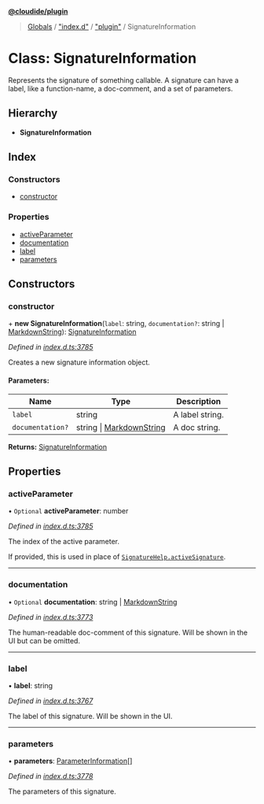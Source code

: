 **[@cloudide/plugin](../README.md)**

> [Globals](../README.md) / ["index.d"](../modules/_index_d_.md) / ["plugin"](../modules/_index_d_._plugin_.md) / SignatureInformation

# Class: SignatureInformation

Represents the signature of something callable. A signature
can have a label, like a function-name, a doc-comment, and
a set of parameters.

## Hierarchy

* **SignatureInformation**

## Index

### Constructors

* [constructor](_index_d_._plugin_.signatureinformation.md#constructor)

### Properties

* [activeParameter](_index_d_._plugin_.signatureinformation.md#activeparameter)
* [documentation](_index_d_._plugin_.signatureinformation.md#documentation)
* [label](_index_d_._plugin_.signatureinformation.md#label)
* [parameters](_index_d_._plugin_.signatureinformation.md#parameters)

## Constructors

### constructor

\+ **new SignatureInformation**(`label`: string, `documentation?`: string \| [MarkdownString](_index_d_._plugin_.markdownstring.md)): [SignatureInformation](_index_d_._plugin_.signatureinformation.md)

*Defined in [index.d.ts:3785](https://github.com/shuyaqian/cloudide-plugin-api/blob/9d985be/index.d.ts#L3785)*

Creates a new signature information object.

#### Parameters:

Name | Type | Description |
------ | ------ | ------ |
`label` | string | A label string. |
`documentation?` | string \| [MarkdownString](_index_d_._plugin_.markdownstring.md) | A doc string.  |

**Returns:** [SignatureInformation](_index_d_._plugin_.signatureinformation.md)

## Properties

### activeParameter

• `Optional` **activeParameter**: number

*Defined in [index.d.ts:3785](https://github.com/shuyaqian/cloudide-plugin-api/blob/9d985be/index.d.ts#L3785)*

The index of the active parameter.

If provided, this is used in place of [`SignatureHelp.activeSignature`](#SignatureHelp.activeSignature).

___

### documentation

• `Optional` **documentation**: string \| [MarkdownString](_index_d_._plugin_.markdownstring.md)

*Defined in [index.d.ts:3773](https://github.com/shuyaqian/cloudide-plugin-api/blob/9d985be/index.d.ts#L3773)*

The human-readable doc-comment of this signature. Will be shown
in the UI but can be omitted.

___

### label

•  **label**: string

*Defined in [index.d.ts:3767](https://github.com/shuyaqian/cloudide-plugin-api/blob/9d985be/index.d.ts#L3767)*

The label of this signature. Will be shown in
the UI.

___

### parameters

•  **parameters**: [ParameterInformation](_index_d_._plugin_.parameterinformation.md)[]

*Defined in [index.d.ts:3778](https://github.com/shuyaqian/cloudide-plugin-api/blob/9d985be/index.d.ts#L3778)*

The parameters of this signature.
